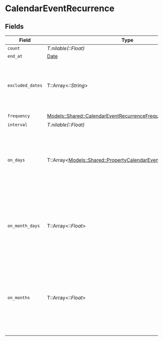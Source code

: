 # CalendarEventRecurrence


## Fields

| Field                                                                                                                           | Type                                                                                                                            | Required                                                                                                                        | Description                                                                                                                     |
| ------------------------------------------------------------------------------------------------------------------------------- | ------------------------------------------------------------------------------------------------------------------------------- | ------------------------------------------------------------------------------------------------------------------------------- | ------------------------------------------------------------------------------------------------------------------------------- |
| `count`                                                                                                                         | *T.nilable(::Float)*                                                                                                            | :heavy_minus_sign:                                                                                                              | N/A                                                                                                                             |
| `end_at`                                                                                                                        | [Date](https://ruby-doc.org/stdlib-2.6.1/libdoc/date/rdoc/Date.html)                                                            | :heavy_minus_sign:                                                                                                              | N/A                                                                                                                             |
| `excluded_dates`                                                                                                                | T::Array<*::String*>                                                                                                            | :heavy_minus_sign:                                                                                                              | dates to exclude from the recurrence, defaults to undefined (no exclusions)                                                     |
| `frequency`                                                                                                                     | [Models::Shared::CalendarEventRecurrenceFrequency](../../models/shared/calendareventrecurrencefrequency.md)                     | :heavy_check_mark:                                                                                                              | N/A                                                                                                                             |
| `interval`                                                                                                                      | *T.nilable(::Float)*                                                                                                            | :heavy_minus_sign:                                                                                                              | N/A                                                                                                                             |
| `on_days`                                                                                                                       | T::Array<[Models::Shared::PropertyCalendarEventRecurrenceOnDays](../../models/shared/propertycalendareventrecurrenceondays.md)> | :heavy_minus_sign:                                                                                                              | days of the week to repeat on, defaults to undefined (every day), only used if frequency is WEEKLY                              |
| `on_month_days`                                                                                                                 | T::Array<*::Float*>                                                                                                             | :heavy_minus_sign:                                                                                                              | days of the month to repeat on, defaults to undefined (every day), only used if frequency is MONTHLY                            |
| `on_months`                                                                                                                     | T::Array<*::Float*>                                                                                                             | :heavy_minus_sign:                                                                                                              | months of the year to repeat on, defaults to undefined (every month), only used if frequency is YEARLY, January is 1            |